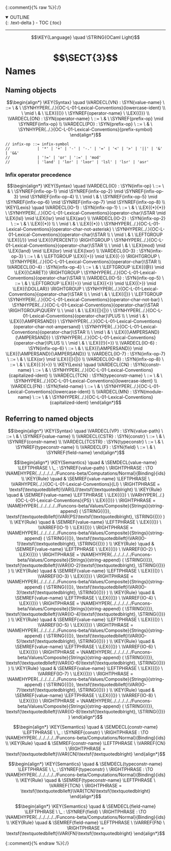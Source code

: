 {::comment}{% raw %}{:/}
<details open markdown="block">
  <summary>
    OUTLINE
  </summary>
  {: .text-delta }
- TOC
{:toc}
</details>


----

$$\KEY{Language} \quad \STRING{OCaml Light}$$

# $$\SECT{3}$$ Names
           


## Naming objects
               


$$\begin{align*}
  \KEY{Syntax} \quad
    \VARDECL{VN} : \SYN{value-name}
      \ ::= \ & \
      \SYNHYPER{../.}{OC-L-01-Lexical-Conventions}{lowercase-ident} \\
      \ \mid \ & \ \LEX{{(}} \ \SYNREF{operator-name} \ \LEX{{)}}
    \\
    \VARDECL{ON} : \SYN{operator-name}
      \ ::= \ & \
      \SYNREF{prefix-op} \mid \SYNREF{infix-op}
    \\
    \VARDECL{PO} : \SYN{prefix-op}
      \ ::= \ & \
      \SYNHYPER{../.}{OC-L-01-Lexical-Conventions}{prefix-symbol}
\end{align*}$$


    // infix-op ::= infix-symbol  
    //            | '*' | '+' | '-' | '-.' | '=' | '<' | '>' | '||' | '&' | '&&'  
    //            | '!=' | 'or' | ':=' | 'mod'  
    //            | 'land' | 'lor' | 'lxor' | 'lsl' | 'lsr' | 'asr'  


### Infix operator precedence
               


$$\begin{align*}
  \KEY{Syntax} \quad
    \VARDECL{IO} : \SYN{infix-op}
      \ ::= \ & \
      \SYNREF{infix-op-1} \mid \SYNREF{infix-op-2} \mid \SYNREF{infix-op-3} \mid \SYNREF{infix-op-4} \\
      \ \mid \ & \ \SYNREF{infix-op-5} \mid \SYNREF{infix-op-6} \mid \SYNREF{infix-op-7} \mid \SYNREF{infix-op-8}
\\
  \KEY{Lexis} \quad
    \VARDECL{IO-1} : \SYN{infix-op-1}
      \ ::= \ & \
      \LEX{{*}{*}} \ \SYNHYPER{../.}{OC-L-01-Lexical-Conventions}{operator-char}\STAR \mid \LEX{lsl} \mid \LEX{lsr} \mid \LEX{asr}
    \\
    \VARDECL{IO-2} : \SYN{infix-op-2}
      \ ::= \ & \
      \LEX{{*}} \\
      \ \mid \ & \ \LEX{{*}} \ \SYNHYPER{../.}{OC-L-01-Lexical-Conventions}{operator-char-not-asterisk} \ \SYNHYPER{../.}{OC-L-01-Lexical-Conventions}{operator-char}\STAR \\
      \ \mid \ & \ \LEFTGROUP \LEX{{/}} \mid \LEX{{\PERCENT}} \RIGHTGROUP \ \SYNHYPER{../.}{OC-L-01-Lexical-Conventions}{operator-char}\STAR \\
      \ \mid \ & \ \LEX{mod} \mid \LEX{land} \mid \LEX{lor} \mid \LEX{lxor}
    \\
    \VARDECL{IO-3} : \SYN{infix-op-3}
      \ ::= \ & \
      \LEFTGROUP \LEX{{+}} \mid \LEX{{-}} \RIGHTGROUP \ \SYNHYPER{../.}{OC-L-01-Lexical-Conventions}{operator-char}\STAR
    \\
    \VARDECL{IO-4} : \SYN{infix-op-4}
      \ ::= \ & \
      \LEFTGROUP \LEX{{@}} \mid \LEX{{\CARET}} \RIGHTGROUP \ \SYNHYPER{../.}{OC-L-01-Lexical-Conventions}{operator-char}\STAR
    \\
    \VARDECL{IO-5} : \SYN{infix-op-5}
      \ ::= \ & \
      \LEFTGROUP \LEX{{=}} \mid \LEX{{<}} \mid \LEX{{>}} \mid \LEX{{\DOLLAR}} \RIGHTGROUP \ \SYNHYPER{../.}{OC-L-01-Lexical-Conventions}{operator-char}\STAR \\
      \ \mid \ & \ \LEX{{|}} \ \LEFTGROUP \SYNHYPER{../.}{OC-L-01-Lexical-Conventions}{operator-char-not-bar} \ \SYNHYPER{../.}{OC-L-01-Lexical-Conventions}{operator-char}\STAR \RIGHTGROUP\QUERY \\
      \ \mid \ & \ \LEX{{|}{|}} \ \SYNHYPER{../.}{OC-L-01-Lexical-Conventions}{operator-char}\PLUS \\
      \ \mid \ & \ \LEX{{\AMPERSAND}} \ \SYNHYPER{../.}{OC-L-01-Lexical-Conventions}{operator-char-not-ampersand} \ \SYNHYPER{../.}{OC-L-01-Lexical-Conventions}{operator-char}\STAR \\
      \ \mid \ & \ \LEX{{\AMPERSAND}{\AMPERSAND}} \ \SYNHYPER{../.}{OC-L-01-Lexical-Conventions}{operator-char}\PLUS \\
      \ \mid \ & \ \LEX{{!}{=}}
    \\
    \VARDECL{IO-6} : \SYN{infix-op-6}
      \ ::= \ & \
      \LEX{{\AMPERSAND}} \mid \LEX{{\AMPERSAND}{\AMPERSAND}}
    \\
    \VARDECL{IO-7} : \SYN{infix-op-7}
      \ ::= \ & \
      \LEX{or} \mid \LEX{{|}{|}}
    \\
    \VARDECL{IO-8} : \SYN{infix-op-8}
      \ ::= \ & \
      \LEX{{:}{=}}
\\
  \KEY{Lexis} \quad
    \VARDECL{CN} : \SYN{constr-name}
      \ ::= \ & \
      \SYNHYPER{../.}{OC-L-01-Lexical-Conventions}{capitalized-ident}
    \\
    \VARDECL{TCN} : \SYN{typeconstr-name}
      \ ::= \ & \
      \SYNHYPER{../.}{OC-L-01-Lexical-Conventions}{lowercase-ident}
    \\
    \VARDECL{FN} : \SYN{field-name}
      \ ::= \ & \
      \SYNHYPER{../.}{OC-L-01-Lexical-Conventions}{lowercase-ident}
    \\
    \VARDECL{MN} : \SYN{module-name}
      \ ::= \ & \
      \SYNHYPER{../.}{OC-L-01-Lexical-Conventions}{capitalized-ident}
\end{align*}$$

## Referring to named objects
               


$$\begin{align*}
  \KEY{Syntax} \quad
    \VARDECL{VP} : \SYN{value-path}
      \ ::= \ & \
      \SYNREF{value-name}
    \\
    \VARDECL{CSTR} : \SYN{constr}
      \ ::= \ & \
      \SYNREF{constr-name}
    \\
    \VARDECL{TCSTR} : \SYN{typeconstr}
      \ ::= \ & \
      \SYNREF{typeconstr-name}
    \\
    \VARDECL{F} : \SYN{field}
      \ ::= \ & \
      \SYNREF{field-name}
\end{align*}$$

$$\begin{align*}
  \KEY{Semantics} \quad
  & \SEMDECL{value-name} \LEFTPHRASE \ \_ : \SYNREF{value-path} \ \RIGHTPHRASE  
    :  \TO \NAMEHYPER{../../../../../Funcons-beta/Computations/Normal}{Binding}{ids} 
\\
  \KEY{Rule} \quad
    & \SEMREF{value-name} \LEFTPHRASE \
                            \VARHYPER{../.}{OC-L-01-Lexical-Conventions}{LI} \
                          \RIGHTPHRASE  = 
      \textsf{\textquotedblleft}\VAR{LI}\textsf{\textquotedblright}
\\
  \KEY{Rule} \quad
    & \SEMREF{value-name} \LEFTPHRASE \
                            \LEX{{(}} \ \VARHYPER{../.}{OC-L-01-Lexical-Conventions}{PS} \ \LEX{{)}} \
                          \RIGHTPHRASE  = 
      \NAMEHYPER{../../../../../Funcons-beta/Values/Composite}{Strings}{string-append}
        (  \STRING{{(}}, 
               \textsf{\textquotedblleft}\VAR{PS}\textsf{\textquotedblright}, 
               \STRING{{)}} )
\\
  \KEY{Rule} \quad
    & \SEMREF{value-name} \LEFTPHRASE \
                            \LEX{{(}} \ \VARREF{IO-1} \ \LEX{{)}} \
                          \RIGHTPHRASE  = 
      \NAMEHYPER{../../../../../Funcons-beta/Values/Composite}{Strings}{string-append}
        (  \STRING{{(}}, 
               \textsf{\textquotedblleft}\VAR{IO-1}\textsf{\textquotedblright}, 
               \STRING{{)}} )
\\
  \KEY{Rule} \quad
    & \SEMREF{value-name} \LEFTPHRASE \
                            \LEX{{(}} \ \VARREF{IO-2} \ \LEX{{)}} \
                          \RIGHTPHRASE  = 
      \NAMEHYPER{../../../../../Funcons-beta/Values/Composite}{Strings}{string-append}
        (  \STRING{{(}}, 
               \textsf{\textquotedblleft}\VAR{IO-2}\textsf{\textquotedblright}, 
               \STRING{{)}} )
\\
  \KEY{Rule} \quad
    & \SEMREF{value-name} \LEFTPHRASE \
                            \LEX{{(}} \ \VARREF{IO-3} \ \LEX{{)}} \
                          \RIGHTPHRASE  = 
      \NAMEHYPER{../../../../../Funcons-beta/Values/Composite}{Strings}{string-append}
        (  \STRING{{(}}, 
               \textsf{\textquotedblleft}\VAR{IO-3}\textsf{\textquotedblright}, 
               \STRING{{)}} )
\\
  \KEY{Rule} \quad
    & \SEMREF{value-name} \LEFTPHRASE \
                            \LEX{{(}} \ \VARREF{IO-4} \ \LEX{{)}} \
                          \RIGHTPHRASE  = 
      \NAMEHYPER{../../../../../Funcons-beta/Values/Composite}{Strings}{string-append}
        (  \STRING{{(}}, 
               \textsf{\textquotedblleft}\VAR{IO-4}\textsf{\textquotedblright}, 
               \STRING{{)}} )
\\
  \KEY{Rule} \quad
    & \SEMREF{value-name} \LEFTPHRASE \
                            \LEX{{(}} \ \VARREF{IO-5} \ \LEX{{)}} \
                          \RIGHTPHRASE  = 
      \NAMEHYPER{../../../../../Funcons-beta/Values/Composite}{Strings}{string-append}
        (  \STRING{{(}}, 
               \textsf{\textquotedblleft}\VAR{IO-5}\textsf{\textquotedblright}, 
               \STRING{{)}} )
\\
  \KEY{Rule} \quad
    & \SEMREF{value-name} \LEFTPHRASE \
                            \LEX{{(}} \ \VARREF{IO-6} \ \LEX{{)}} \
                          \RIGHTPHRASE  = 
      \NAMEHYPER{../../../../../Funcons-beta/Values/Composite}{Strings}{string-append}
        (  \STRING{{(}}, 
               \textsf{\textquotedblleft}\VAR{IO-6}\textsf{\textquotedblright}, 
               \STRING{{)}} )
\\
  \KEY{Rule} \quad
    & \SEMREF{value-name} \LEFTPHRASE \
                            \LEX{{(}} \ \VARREF{IO-7} \ \LEX{{)}} \
                          \RIGHTPHRASE  = 
      \NAMEHYPER{../../../../../Funcons-beta/Values/Composite}{Strings}{string-append}
        (  \STRING{{(}}, 
               \textsf{\textquotedblleft}\VAR{IO-7}\textsf{\textquotedblright}, 
               \STRING{{)}} )
\\
  \KEY{Rule} \quad
    & \SEMREF{value-name} \LEFTPHRASE \
                            \LEX{{(}} \ \VARREF{IO-8} \ \LEX{{)}} \
                          \RIGHTPHRASE  = 
      \NAMEHYPER{../../../../../Funcons-beta/Values/Composite}{Strings}{string-append}
        (  \STRING{{(}}, 
               \textsf{\textquotedblleft}\VAR{IO-8}\textsf{\textquotedblright}, 
               \STRING{{)}} )
\end{align*}$$

$$\begin{align*}
  \KEY{Semantics} \quad
  & \SEMDECL{constr-name} \LEFTPHRASE \ \_ : \SYNREF{constr} \ \RIGHTPHRASE  
    :  \TO \NAMEHYPER{../../../../../Funcons-beta/Computations/Normal}{Binding}{ids} 
\\
  \KEY{Rule} \quad
    & \SEMREF{constr-name} \LEFTPHRASE \
                            \VARREF{CN} \
                          \RIGHTPHRASE  = 
      \textsf{\textquotedblleft}\VAR{CN}\textsf{\textquotedblright}
\end{align*}$$

$$\begin{align*}
  \KEY{Semantics} \quad
  & \SEMDECL{typeconstr-name} \LEFTPHRASE \ \_ : \SYNREF{typeconstr} \ \RIGHTPHRASE  
    :  \TO \NAMEHYPER{../../../../../Funcons-beta/Computations/Normal}{Binding}{ids} 
\\
  \KEY{Rule} \quad
    & \SEMREF{typeconstr-name} \LEFTPHRASE \
                            \VARREF{TCN} \
                          \RIGHTPHRASE  = 
      \textsf{\textquotedblleft}\VAR{TCN}\textsf{\textquotedblright}
\end{align*}$$

$$\begin{align*}
  \KEY{Semantics} \quad
  & \SEMDECL{field-name} \LEFTPHRASE \ \_ : \SYNREF{field} \ \RIGHTPHRASE  
    :  \TO \NAMEHYPER{../../../../../Funcons-beta/Computations/Normal}{Binding}{ids} 
\\
  \KEY{Rule} \quad
    & \SEMREF{field-name} \LEFTPHRASE \
                            \VARREF{FN} \
                          \RIGHTPHRASE  = 
      \textsf{\textquotedblleft}\VAR{FN}\textsf{\textquotedblright}
\end{align*}$$



[Funcons-beta]: /CBS-beta/math/Funcons-beta
  "FUNCONS-BETA"
[Unstable-Funcons-beta]: /CBS-beta/math/Unstable-Funcons-beta
  "UNSTABLE-FUNCONS-BETA"
[Languages-beta]: /CBS-beta/math/Languages-beta
  "LANGUAGES-BETA"
[Unstable-Languages-beta]: /CBS-beta/math/Unstable-Languages-beta
  "UNSTABLE-LANGUAGES-BETA"
[CBS-beta]: /CBS-beta
  "CBS-BETA"
[OC-L-03-Names.cbs]: https://github.com/plancomps/CBS-beta/blob/master/Languages-beta/OCaml-Light/OC-L-cbs/OC-L/OC-L-03-Names/OC-L-03-Names.cbs
  "CBS SOURCE FILE ON GITHUB"
[PLAIN]: /CBS-beta/docs/Languages-beta/OCaml-Light/OC-L-cbs/OC-L/OC-L-03-Names
  "CBS SOURCE WEB PAGE"
 [PRETTY]: /CBS-beta/math/Languages-beta/OCaml-Light/OC-L-cbs/OC-L/OC-L-03-Names
  "CBS-KATEX WEB PAGE"
[PDF]: /CBS-beta/math/Languages-beta/OCaml-Light/OC-L-cbs/OC-L/OC-L-03-Names/OC-L-03-Names.pdf
  "CBS-LATEX PDF FILE"
[PLanCompS Project]: https://plancomps.github.io
  "PROGRAMMING LANGUAGE COMPONENTS AND SPECIFICATIONS PROJECT HOME PAGE"
{::comment}{% endraw %}{:/}
